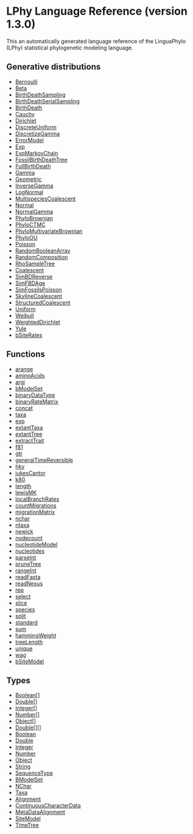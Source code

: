 LPhy Language Reference (version 1.3.0)
=======================================
This an automatically generated language reference of the LinguaPhylo (LPhy) statistical phylogenetic modeling language.

Generative distributions
------------------------
- [Bernoulli](distributions/Bernoulli.md)
- [Beta](distributions/Beta.md)
- [BirthDeathSampling](distributions/BirthDeathSampling.md)
- [BirthDeathSerialSampling](distributions/BirthDeathSerialSampling.md)
- [BirthDeath](distributions/BirthDeath.md)
- [Cauchy](distributions/Cauchy.md)
- [Dirichlet](distributions/Dirichlet.md)
- [DiscreteUniform](distributions/DiscreteUniform.md)
- [DiscretizeGamma](distributions/DiscretizeGamma.md)
- [ErrorModel](distributions/ErrorModel.md)
- [Exp](distributions/Exp.md)
- [ExpMarkovChain](distributions/ExpMarkovChain.md)
- [FossilBirthDeathTree](distributions/FossilBirthDeathTree.md)
- [FullBirthDeath](distributions/FullBirthDeath.md)
- [Gamma](distributions/Gamma.md)
- [Geometric](distributions/Geometric.md)
- [InverseGamma](distributions/InverseGamma.md)
- [LogNormal](distributions/LogNormal.md)
- [MultispeciesCoalescent](distributions/MultispeciesCoalescent.md)
- [Normal](distributions/Normal.md)
- [NormalGamma](distributions/NormalGamma.md)
- [PhyloBrownian](distributions/PhyloBrownian.md)
- [PhyloCTMC](distributions/PhyloCTMC.md)
- [PhyloMultivariateBrownian](distributions/PhyloMultivariateBrownian.md)
- [PhyloOU](distributions/PhyloOU.md)
- [Poisson](distributions/Poisson.md)
- [RandomBooleanArray](distributions/RandomBooleanArray.md)
- [RandomComposition](distributions/RandomComposition.md)
- [RhoSampleTree](distributions/RhoSampleTree.md)
- [Coalescent](distributions/Coalescent.md)
- [SimBDReverse](distributions/SimBDReverse.md)
- [SimFBDAge](distributions/SimFBDAge.md)
- [SimFossilsPoisson](distributions/SimFossilsPoisson.md)
- [SkylineCoalescent](distributions/SkylineCoalescent.md)
- [StructuredCoalescent](distributions/StructuredCoalescent.md)
- [Uniform](distributions/Uniform.md)
- [Weibull](distributions/Weibull.md)
- [WeightedDirichlet](distributions/WeightedDirichlet.md)
- [Yule](distributions/Yule.md)
- [bSiteRates](distributions/bSiteRates.md)

Functions
---------
- [arange](functions/arange.md)
- [aminoAcids](functions/aminoAcids.md)
- [argi](functions/argi.md)
- [bModelSet](functions/bModelSet.md)
- [binaryDataType](functions/binaryDataType.md)
- [binaryRateMatrix](functions/binaryRateMatrix.md)
- [concat](functions/concat.md)
- [taxa](functions/taxa.md)
- [exp](functions/exp.md)
- [extantTaxa](functions/extantTaxa.md)
- [extantTree](functions/extantTree.md)
- [extractTrait](functions/extractTrait.md)
- [f81](functions/f81.md)
- [gtr](functions/gtr.md)
- [generalTimeReversible](functions/generalTimeReversible.md)
- [hky](functions/hky.md)
- [jukesCantor](functions/jukesCantor.md)
- [k80](functions/k80.md)
- [length](functions/length.md)
- [lewisMK](functions/lewisMK.md)
- [localBranchRates](functions/localBranchRates.md)
- [countMigrations](functions/countMigrations.md)
- [migrationMatrix](functions/migrationMatrix.md)
- [nchar](functions/nchar.md)
- [ntaxa](functions/ntaxa.md)
- [newick](functions/newick.md)
- [nodecount](functions/nodecount.md)
- [nucleotideModel](functions/nucleotideModel.md)
- [nucleotides](functions/nucleotides.md)
- [parseInt](functions/parseInt.md)
- [pruneTree](functions/pruneTree.md)
- [rangeInt](functions/rangeInt.md)
- [readFasta](functions/readFasta.md)
- [readNexus](functions/readNexus.md)
- [rep](functions/rep.md)
- [select](functions/select.md)
- [slice](functions/slice.md)
- [species](functions/species.md)
- [split](functions/split.md)
- [standard](functions/standard.md)
- [sum](functions/sum.md)
- [hammingWeight](functions/hammingWeight.md)
- [treeLength](functions/treeLength.md)
- [unique](functions/unique.md)
- [wag](functions/wag.md)
- [bSiteModel](functions/bSiteModel.md)

Types
-----
- [Boolean[]](types/Boolean[].md)
- [Double[]](types/Double[].md)
- [Integer[]](types/Integer[].md)
- [Number[]](types/Number[].md)
- [Object[]](types/Object[].md)
- [Double[][]](types/Double[][].md)
- [Boolean](types/Boolean.md)
- [Double](types/Double.md)
- [Integer](types/Integer.md)
- [Number](types/Number.md)
- [Object](types/Object.md)
- [String](types/String.md)
- [SequenceType](types/SequenceType.md)
- [BModelSet](types/BModelSet.md)
- [NChar](types/NChar.md)
- [Taxa](types/Taxa.md)
- [Alignment](types/Alignment.md)
- [ContinuousCharacterData](types/ContinuousCharacterData.md)
- [MetaDataAlignment](types/MetaDataAlignment.md)
- [SiteModel](types/SiteModel.md)
- [TimeTree](types/TimeTree.md)

